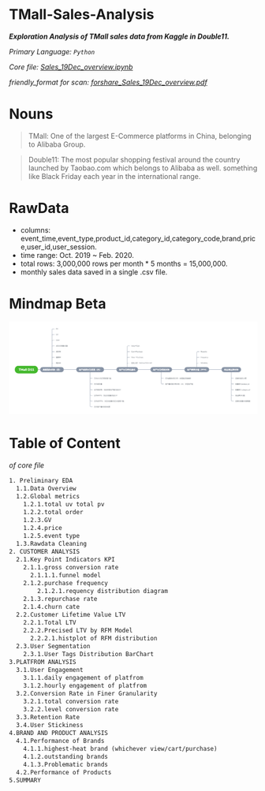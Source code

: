 # TMall-Sales-Analysis
**_Exploration Analysis of TMall sales data from Kaggle in Double11._**

_Primary Language: `Python`_

_Core file: [Sales_19Dec_overview.ipynb](Sales_19Dec_overview.ipynb)_

_friendly_format for scan: [forshare_Sales_19Dec_overview.pdf](forvisit/forshare_Sales_19Dec_overview.pdf)_

# Nouns
> TMall: One of the largest E-Commerce platforms in China, belonging to Alibaba Group.

> Double11: The most popular shopping festival around the country launched by Taobao.com which belongs to Alibaba as well. something like Black Friday each year in the international range.

# RawData
- columns: event_time,event_type,product_id,category_id,category_code,brand,price,user_id,user_session.
- time range: Oct. 2019 ~ Feb. 2020.
- total rows: 3,000,000 rows per month * 5 months = 15,000,000.
- monthly sales data saved in a single .csv file.

# Mindmap Beta
![mindmap](./advanced_analysis_mindmap.png)

# Table of Content
_of core file_
```
1. Preliminary EDA
  1.1.Data Overview
  1.2.Global metrics
    1.2.1.total uv total pv
    1.2.2.total order
    1.2.3.GV
    1.2.4.price
    1.2.5.event type
  1.3.Rawdata Cleaning
2. CUSTOMER ANALYSIS
  2.1.Key Point Indicators KPI
    2.1.1.gross conversion rate
      2.1.1.1.funnel model
    2.1.2.purchase frequency
        2.1.2.1.requency distribution diagram
    2.1.3.repurchase rate
    2.1.4.churn cate
  2.2.Customer Lifetime Value LTV
    2.2.1.Total LTV
    2.2.2.Precised LTV by RFM Model
      2.2.2.1.histplot of RFM distribution
  2.3.User Segmentation
    2.3.1.User Tags Distribution BarChart
3.PLATFROM ANALYSIS
  3.1.User Engagement
    3.1.1.daily engagement of platfrom
    3.1.2.hourly engagement of platfrom
  3.2.Conversion Rate in Finer Granularity
    3.2.1.total conversion rate
    3.2.2.level conversion rate
  3.3.Retention Rate
  3.4.User Stickiness
4.BRAND AND PRODUCT ANALYSIS
  4.1.Performance of Brands
    4.1.1.highest-heat brand (whichever view/cart/purchase)
    4.1.2.outstanding brands
    4.1.3.Problematic brands
  4.2.Performance of Products
5.SUMMARY
```
